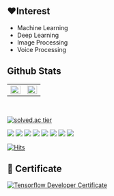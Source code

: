 

## ❤Interest 
- Machine Learning
- Deep Learning
- Image Processing
- Voice Processing

## Github Stats  
<table><tr><td valign="top" width="50%">
<img src="https://github-readme-stats.vercel.app/api?username=sswwd95&show_icons=true&count_private=true&hide_border=true" align="left" style="width: 100%" />
</td><td valign="top" width="50%">
<img src="https://github-readme-stats.vercel.app/api/top-langs/?username=sswwd95&hide_border=true&layout=compact" align="left" style="width: 100%" />
</td></tr></table>  
<br/>  

[![solved.ac tier](http://mazassumnida.wtf/api/generate_badge?boj=sswwd95)](https://solved.ac/sswwd95)
</td></tr></table>  

<img src="https://img.shields.io/badge/TensorFlow-FF6F00?style=flat-square&logo=TensorFlow&logoColor=white"/></a> 
<img src="https://img.shields.io/badge/sklearn-F7931E?style=flat-square&logo=scikit-learn&logoColor=white"/></a> 
<img src="https://img.shields.io/badge/Keras-D00000?style=flat-square&logo=Keras&logoColor=white"/></a> 
<img src="https://img.shields.io/badge/pandas-150458?style=flat-square&logo=pandas&logoColor=white"/></a> 
<img src="https://img.shields.io/badge/OpenCV-5C3EE8?style=flat-square&logo=OpenCV&logoColor=white"/></a> 
<img src="https://img.shields.io/badge/Git-F05032?style=flat-square&logo=Git&logoColor=white"/></a> 
<img src="https://img.shields.io/badge/NumPy-013243?style=flat-square&logo=Numpy&logoColor=white"/></a> 
<img src="https://img.shields.io/badge/Python-3766AB?style=flat-square&logo=Python&logoColor=white"/></a> 

[![Hits](https://hits.seeyoufarm.com/api/count/incr/badge.svg?url=https%3A%2F%2Fgithub.com%2Fsswwd95%2Fhit-counter&count_bg=%2379C83D&title_bg=%23555555&icon=tensorflow.svg&icon_color=%23F5F3E9&title=hits&edge_flat=false)](https://hits.seeyoufarm.com)
<br>


## 📑 Certificate

[![Tensorflow Developer Certificate](https://img.shields.io/badge/Tensorflow%20Developer%20Certificate-FF6F00?logo=tensorflow&logoColor=white)](https://www.credential.net/5b55228f-e4f8-48e3-b74c-c846b1c6313c)
